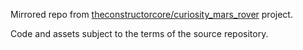 Mirrored repo from [theconstructorcore/curiosity_mars_rover](https://bitbucket.org/theconstructcore/curiosity_mars_rover/src/master/
) project.

Code and assets subject to the terms of the source repository.

